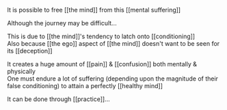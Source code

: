 It is possible to free [[the mind]] from this [[mental suffering]]

Although the journey may be difficult...

This is due to [[the mind]]'s tendency to latch onto [[conditioning]]
<br>
Also because [[the ego]] aspect of [[the mind]] doesn't want to be seen for its [[deception]]

It creates a huge amount of [[pain]] & [[confusion]] both mentally & physically
<br>
One must endure a lot of suffering (depending upon the magnitude of their false conditioning) to attain a perfectly [[healthy mind]]

It can be done through [[practice]]...